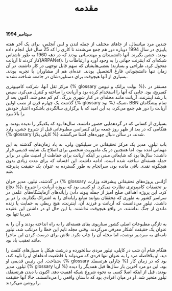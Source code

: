 ﻿---
layout: page
title: مقدمه
weight: 1
---
<style>
  p {
    text-align: justify;
  }
</style>
**سپتامبر 1994**


چندین مرد میانسال، از جاهای مختلف از جمله لندن و لس آنجلس، برای یک آخر هفته پاییزی در سال 1994 دوباره دور هم جمع می‌شدند تا کاری را که 25 سال قبل انجام داده بودند، جشن بگیرند. آنها دانشمندان و مهندسانی بودند که در دهه 1960 به طور ناشناس کار کردند تا آرپانت(ARPANet)، شبکه‌ای که اینترنت جهانی را به وجود آورد و ارتباطات را متحول کرد، طراحی و بسازند؛ بعضی‌هایشان که سهم قابل توجهی در کار داشتند، در آن زمان تنها دانشجویانی فارغ التحصیل بودند. عده‌ای هم از مشاوران با تجربه بودند. بسیاری از آنها هیچوقت برای دستاوردشان در جامعه شناخته نشدند.

مرکز ثقل آنها، شرکت کامپیوتری {% glossary بولت برانک و نیومن %}، مستقر در کمبریج، بود. جایی که آنها را استخدام کرده بود و آرپانت را ساخته و کنترل می‌کرد. سپس با رشد اینترنت، آرپانت مانند محله‌ای در کنار شهری بزرگ، کم کم محو شد. اکنون بعد از گذشت یک چهارم قرن از نصب اولین {% glossary نود %} شبکه، BBN تمام پیشگامان آرپانت را دور هم جمع می‌کرد، به این امید که با برگزاری سالگرد‌ی باشکوه اعتبار خودش را بالا ببرد.

بسیاری از کسانی که در گردهمایی حضور داشتند، سال‌ها بود که یکدیگر را ندیده بودند. و هنگامی که در بعد از ظهر روز جمعه برای کنفرانس مطبوعاتی قبل از شروع جشن، وارد {% glossary کاپلی پلازا %} شدند، در سالن دنبال چهره‌های آشنا می‌گشتند.

باب تیلور، مدیر یک مرکز تحقیقاتی در سیلیکون ولی، به یاد زمان‌های گذشته به این مهمانی آمده بود، اما همچنین در یک ماموریت شخصی برای اصلاح یک شایعه قدیمی قرار داشت؛ سال‌ها بود که شایعاتی مبنی بر اینکه آرپانت برای حفاظت از امنیت ملی در برابر حمله هسته‌ای ساخته شده است، ادامه داشت. این افسانه که برای مدت زیادی بدون هیچگونه نقدی باقی مانده بود، سرانجام به طور گسترده به عنوان یک حقیقت پذیرفته شد.

در گذشته، تیلور، مدیر جوان {% glossary آژانس پروژه‌های تحقیقاتی پیشرفته وزارت دفاع %}، بر تحقیقات کامپیوتری نظارت می‌کرد. او کسی بود که پروژه آرپانت را شروع کرد. این پروژه اهدافی صلح آمیز از جمله پیوند دادن رایانه‌های آزمایشگاه‌های علمی در سراسر کشور به طوری که محققان بتوانند منابع رایانه‌ای را به اشتراک بگذارند، را در بر داشت. تیلور می‌دانست که آرپانت و فرزند آن، اینترنت، هیچ ربطی به حمایت یا زنده ماندن از جنگ نداشتند، در واقع هیچوقت نداشتند. با این حال او در داشتن این عقیده تقریبا تنها بود.

به تازگی مطبوعات اصلی کشور سناریوی بقای هسته‌ای را به راه انداخته بودند و آن را به عنوان یک حقیقت آشکار معرفی می‌کردند. وقتی مجله تایم این خطا را مرتکب شد، تیلور نامه‌ای به سردبیر نوشت، اما مجله آن را چاپ نکرد. تلاش برای درست کردن این ماجرا مانند تعقیب باد بود.

هنگام شام آن شب در کاپلی، تیلور مردی سالخورده و درشت هیکل با سبیل‌های کلفت را دید. او بلافاصله مرد را به عنوان تنها فردی که می‌تواند با قاطعیت ادعاهای او را تایید کند، شناخت. این رئیس قدیمی او، {% glossary چارلی هرتسفلد %} بود که در زمان کار تیلور، مدیر {% glossary آرپا %} بود. این دو مرد آخرین بار سال‌ها قبل همدیگر را دیده بودند، قبل از اینکه اصلا کسی به نحوه شروع شبکه اهمیت دهد. اکنون با دیدن هرتسفلد، تیلور متحیر شد. او در میان افرادی بود که داستان واقعی را می‌دانستند. حالا آنها حقیقت را روشن می‌کردند.

